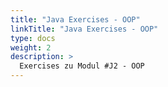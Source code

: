 ```yaml
---
title: "Java Exercises - OOP"
linkTitle: "Java Exercises - OOP"
type: docs
weight: 2
description: >
  Exercises zu Modul #J2 - OOP
---
```

